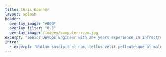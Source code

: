 ```yaml
---
title: Chris Goerner
layout: splash
header:
  overlay_image: "#000"
  overlay_filter: "0.5"
  overlay_image: /images/computer-room.jpg
excerpt: "Senior DevOps Engineer with 20+ years experience in infrastructure, operations and development teams. Deep understanding of Linux and Windows server administration, virtualisation, infrastructure as code, DevOps, cloud and automation platforms. Specific experience with Linux, Ansible, CI/CD, Kubernetes and GitOps."
intro: 
  - excerpt: 'Nullam suscipit et nam, tellus velit pellentesque at malesuada, enim eaque. Quis nulla, netus tempor in diam gravida tincidunt, *proin faucibus* voluptate felis id sollicitudin. Centered with `type="center"`'
---
```

